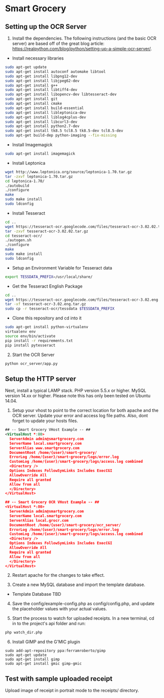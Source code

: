 # Smart Grocery 

## Setting up the OCR Server

1. Install the dependencies. The following instructions (and the basic OCR server) are based off of the great blog article: https://realpython.com/blog/python/setting-up-a-simple-ocr-server/.
+ Install necessary libraries 
```sh
sudo apt-get update
sudo apt-get install autoconf automake libtool
sudo apt-get install libpng12-dev
sudo apt-get install libjpeg62-dev
sudo apt-get install g++
sudo apt-get install libtiff4-dev
sudo apt-get install libopencv-dev libtesseract-dev
sudo apt-get install git
sudo apt-get install cmake
sudo apt-get install build-essential
sudo apt-get install libleptonica-dev
sudo apt-get install liblog4cplus-dev
sudo apt-get install libcurl3-dev
sudo apt-get install python2.7-dev
sudo apt-get install tk8.5 tcl8.5 tk8.5-dev tcl8.5-dev
sudo apt-get build-dep python-imaging --fix-missing
```

+ Install Imagemagick
```sh
sudo apt-get install imagemagick
```

+ Install Leptonica
```sh
wget http://www.leptonica.org/source/leptonica-1.70.tar.gz
tar -zxvf leptonica-1.70.tar.gz
cd leptonica-1.70/
./autobuild
./configure
make
sudo make install
sudo ldconfig
```

+ Install Tesseract
```sh
cd ..
wget https://tesseract-ocr.googlecode.com/files/tesseract-ocr-3.02.02.tar.gz
tar -zxvf tesseract-ocr-3.02.02.tar.gz
cd tesseract-ocr/
./autogen.sh
./configure
make
sudo make install
sudo ldconfig
```

+ Setup an Environment Variable for Tesseract data
```sh
export TESSDATA_PREFIX=/usr/local/share/
```

+ Get the Tesseract English Package
```sh
cd ..
wget https://tesseract-ocr.googlecode.com/files/tesseract-ocr-3.02.eng.tar.gz
tar -xf tesseract-ocr-3.02.eng.tar.gz
sudo cp -r tesseract-ocr/tessdata $TESSDATA_PREFIX
```

+ Clone this repository and cd into it
```sh
sudo apt-get install python-virtualenv
virtualenv env
source env/bin/activate
pip install -r requirements.txt
pip install pytesseract
```

2. Start the OCR Server
```sh
python ocr_server/app.py
```

## Setup the HTTP server
Next, install a typical LAMP stack. PHP version 5.5.x or higher. MySQL version 14.xx or higher. Please note this has only been tested on Ubuntu 14.04.

1. Setup your vhost to point to the correct location for both apache and the OCR server. Update your error and access log file paths. Also, dont forget to update your hosts files.

```xml
## -- Smart Grocery VHost Example -- ##
<VirtualHost *:80>
  ServerAdmin admin@smartgrocery.com
  ServerName local.smartgrocery.com
  ServerAlias www.smartgrocery.com
  DocumentRoot /home/{user}/smart-grocery/
  ErrorLog /home/{user}/smart-grocery/logs/error.log
  CustomLog /home/{user}/smart-grocery/logs/access.log combined
  <Directory />
  Options Indexes FollowSymLinks Includes ExecCGI
  AllowOverride All
  Require all granted
  Allow from all
  </Directory>
</VirtualHost>

## -- Smart Grocery OCR VHost Example -- ##
<VirtualHost *:80>
  ServerAdmin admin@smartgrocery.com
  ServerName local.smartgrocery.com
  ServerAlias local.grocr.com
  DocumentRoot /home/{user}/smart-grocery/ocr_server/
  ErrorLog /home/{user}/smart-grocery/logs/error.log
  CustomLog /home/{user}/smart-grocery/logs/access.log combined
  <Directory />
  Options Indexes FollowSymLinks Includes ExecCGI
  AllowOverride All
  Require all granted
  Allow from all
  </Directory>
</VirtualHost>
```

2. Restart apache for the changes to take effect.

3. Create a new MySQL database and import the template database.
+ Template Database TBD

4. Save the config/example-config.php as config/config.php, and update the placeholder values with your actual values.

5. Start the process to watch for uploaded receipts. In a new terminal, cd in to the project's api folder and run:
```sh
php watch_dir.php
```
6. Install GIMP and the G'MIC plugin
```
sudo add-apt-repository ppa:ferramroberto/gimp
sudo apt-get update
sudo apt-get install gimp
sudo apt-get install gmic gimp-gmic
```

## Test with sample uploaded receipt
Upload image of receipt in portrait mode to the receipts/ directory.
